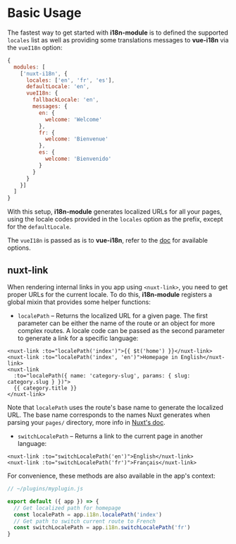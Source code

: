 # Basic Usage

The fastest way to get started with **i18n-module** is to defined the supported `locales` list as well as providing some translations messages to **vue-i18n** via the `vueI18n` option:

```js
{
  modules: [
    ['nuxt-i18n', {
      locales: ['en', 'fr', 'es'],
      defaultLocale: 'en',
      vueI18n: {
        fallbackLocale: 'en',
        messages: {
          en: {
            welcome: 'Welcome'
          },
          fr: {
            welcome: 'Bienvenue'
          },
          es: {
            welcome: 'Bienvenido'
          }
        }
      }
    }]
  ]
}
```

With this setup, **i18n-module** generates localized URLs for all your pages, using the locale codes provided in the `locales` option as the prefix, except for the `defaultLocale`.

The `vueI18n` is passed as is to **vue-i18n**, refer to the [doc](https://kazupon.github.io/vue-i18n/) for available options.

## nuxt-link

When rendering internal links in you app using `<nuxt-link>`, you need to get proper URLs for the current locale. To do this, **i18n-module** registers a global mixin that provides some helper functions:

* `localePath` – Returns the localized URL for a given page. The first parameter can be either the name of the route or an object for more complex routes. A locale code can be passed as the second parameter to generate a link for a specific language:

```vue
<nuxt-link :to="localePath('index')">{{ $t('home') }}</nuxt-link>
<nuxt-link :to="localePath('index', 'en')">Homepage in English</nuxt-link>
<nuxt-link
  :to="localePath({ name: 'category-slug', params: { slug: category.slug } })">
  {{ category.title }}
</nuxt-link>
```

Note that `localePath` uses the route's base name to generate the localized URL. The base name corresponds to the names Nuxt generates when parsing your `pages/` directory, more info in [Nuxt's doc](https://nuxtjs.org/guide/routing).

* `switchLocalePath` – Returns a link to the current page in another language:

```vue
<nuxt-link :to="switchLocalePath('en')">English</nuxt-link>
<nuxt-link :to="switchLocalePath('fr')">Français</nuxt-link>
```

For convenience, these methods are also available in the app's context:

```js
// ~/plugins/myplugin.js

export default ({ app }) => {
  // Get localized path for homepage
  const localePath = app.i18n.localePath('index')
  // Get path to switch current route to French
  const switchLocalePath = app.i18n.switchLocalePath('fr')
}
```
